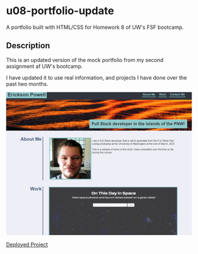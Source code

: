 # u08-portfolio-update
A portfolio built with HTML/CSS for Homework 8 of UW's FSF bootcamp.

## Description
This is an updated version of the mock portfolio from my second assignment af UW's bootcamp.

I have updated it to use real information, and projects I have done over the past two months.


![alt text](assets/images/u08-portfolio-update.png "Deployed Screenshot")

[Deployed Project](https://epowelldev.github.io/u08-portfolio-update/ "Portfolio")